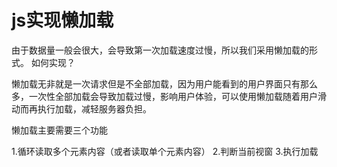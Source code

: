 # js实现懒加载
由于数据量一般会很大，会导致第一次加载速度过慢，所以我们采用懒加载的形式。
如何实现？

懒加载无非就是一次请求但是不全部加载，因为用户能看到的用户界面只有那么多，一次性全部加载会导致加载过慢，影响用户体验，可以使用懒加载随着用户滑动而再执行加载，减轻服务器负担。

懒加载主要需要三个功能

1.循环读取多个元素内容（或者读取单个元素内容）
2.判断当前视窗
3.执行加载

